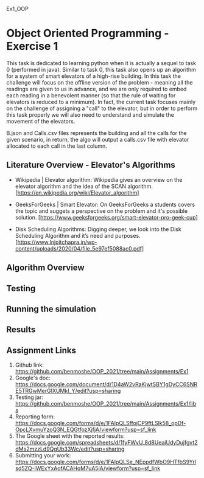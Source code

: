 Ex1_OOP
# Object Oriented Programming - Exercise 1

This task is dedicated to learning python when it is actually a sequel to task 0 (performed in java).
Similar to task 0, this task also opens up an algorithm for a system of smart elevators of a high-rise building.
In this task the challenge will focus on the offline version of the problem - meaning all the readings are given to us in advance, and we are only required to embed each reading in a benevolent manner (so that the rule of waiting for elevators is reduced to a minimum). In fact, the current task focuses mainly on the challenge of assigning a "call" to the elevator, but in order to perform this task properly we will also need to understand and simulate the movement of the elevators.

B.json and Calls.csv files represents the building and all the calls for the given scenario, in return, the algo will output a calls.csv file with elevator allocated to each call in the last column.

## Literature Overview - Elevator's Algorithms

- Wikipedia | Elevator algorithm: Wikipedia gives an overview on the elevator algorithm and the idea of the SCAN algorithm. [https://en.wikipedia.org/wiki/Elevator_algorithm]

- GeeksForGeeks | Smart Elevator: On GeeksForGeeks a students covers the topic and suggets a perspective on the problem and it's possible solution. [https://www.geeksforgeeks.org/smart-elevator-pro-geek-cup]

- Disk Scheduling Algorithms: Digging deeper, we look into the Disk Scheduling Algorithm and it’s need and purposes.
[https://www.lnjpitchapra.in/wp-content/uploads/2020/04/file_5e97ef5088ac0.pdf]


## Algorithm Overview


## Testing


## Running the simulation


## Results


## Assignment Links

1. Github link: https://github.com/benmoshe/OOP_2021/tree/main/Assignments/Ex1
2. Google's doc: https://docs.google.com/document/d/1D4aW2vRaKjwtSBY1gDyCC6SNRE5TRGwMerGIXUMkI_Y/edit?usp=sharing
3. Testing jar: https://github.com/benmoshe/OOP_2021/tree/main/Assignments/Ex1/libs
4. Reporting form: https://docs.google.com/forms/d/e/1FAIpQLSffojCP9ftLSlk58_opDf-OpcLXvmuYzoQ3N_EQGtfozXjfjA/viewform?usp=sf_link
5. The Google sheet with the reported results: https://docs.google.com/spreadsheets/d/1fyFWvU_8d8UeaiUdyDujfgvt2dMs2mzzLd9QgUb33Wc/edit?usp=sharing
6. Submitting your work: https://docs.google.com/forms/d/e/1FAIpQLSe_NEppdfWbO9HTfbS9Yrlsd5ZQ-IWExYxAofACAHqM7uA5jA/viewform?usp=sf_link